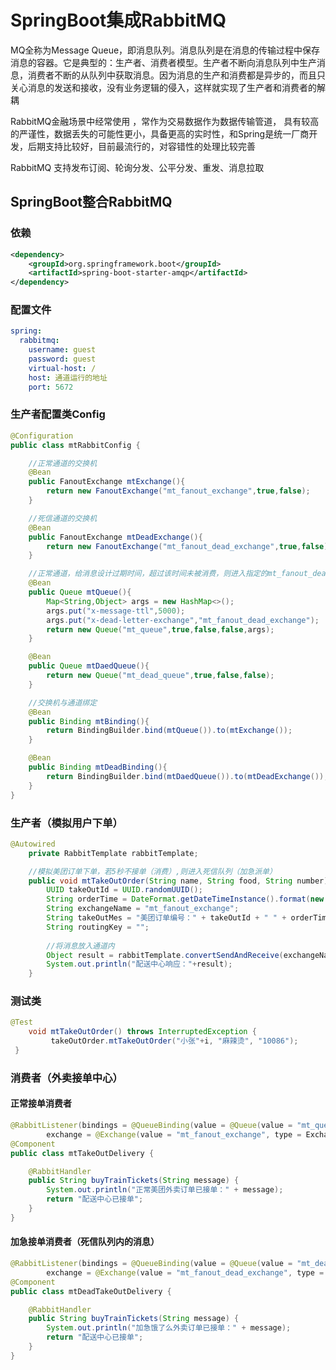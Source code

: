 # SpringBoot集成RabbitMQ

MQ全称为Message Queue，即消息队列。消息队列是在消息的传输过程中保存消息的容器。它是典型的：生产者、消费者模型。生产者不断向消息队列中生产消息，消费者不断的从队列中获取消息。因为消息的生产和消费都是异步的，而且只关心消息的发送和接收，没有业务逻辑的侵入，这样就实现了生产者和消费者的解耦  

RabbitMQ金融场景中经常使用 ，常作为交易数据作为数据传输管道， 具有较高的严谨性，数据丢失的可能性更小，具备更高的实时性，和Spring是统一厂商开发，后期支持比较好，目前最流行的，对容错性的处理比较完善  

RabbitMQ 支持发布订阅、轮询分发、公平分发、重发、消息拉取  

## SpringBoot整合RabbitMQ

### 依赖
```xml
<dependency>
    <groupId>org.springframework.boot</groupId>
    <artifactId>spring-boot-starter-amqp</artifactId>
</dependency>
```

### 配置文件
```yml
spring:
  rabbitmq:
    username: guest
    password: guest
    virtual-host: /
    host: 通道运行的地址
    port: 5672
```
### 生产者配置类Config
```java
@Configuration
public class mtRabbitConfig {

	//正常通道的交换机
    @Bean
    public FanoutExchange mtExchange(){
        return new FanoutExchange("mt_fanout_exchange",true,false);
    }

	//死信通道的交换机
    @Bean
    public FanoutExchange mtDeadExchange(){
        return new FanoutExchange("mt_fanout_dead_exchange",true,false);
    }

	//正常通道，给消息设计过期时间，超过该时间未被消费，则进入指定的mt_fanout_dead_exchange
    @Bean
    public Queue mtQueue(){
        Map<String,Object> args = new HashMap<>();
        args.put("x-message-ttl",5000);
        args.put("x-dead-letter-exchange","mt_fanout_dead_exchange");
        return new Queue("mt_queue",true,false,false,args);
    }

    @Bean
    public Queue mtDaedQueue(){
        return new Queue("mt_dead_queue",true,false,false);
    }

	//交换机与通道绑定
    @Bean
    public Binding mtBinding(){
        return BindingBuilder.bind(mtQueue()).to(mtExchange());
    }

    @Bean
    public Binding mtDeadBinding(){
        return BindingBuilder.bind(mtDaedQueue()).to(mtDeadExchange());
    }
}
```

### 生产者（模拟用户下单）
```java
@Autowired
    private RabbitTemplate rabbitTemplate;

    //模拟美团订单下单，若5秒不接单（消费）,则进入死信队列（加急派单）
    public void mtTakeOutOrder(String name, String food, String number) {
        UUID takeOutId = UUID.randomUUID();
        String orderTime = DateFormat.getDateTimeInstance().format(new Date());
        String exchangeName = "mt_fanout_exchange";
        String takeOutMes = "美团订单编号：" + takeOutId + " " + orderTime + " " + name + " " + food + " " + number;
        String routingKey = "";
        
		//将消息放入通道内
        Object result = rabbitTemplate.convertSendAndReceive(exchangeName, routingKey, takeOutMes);
        System.out.println("配送中心响应："+result);
    }

```

### 测试类
```java
@Test
    void mtTakeOutOrder() throws InterruptedException {
         takeOutOrder.mtTakeOutOrder("小张"+i, "麻辣烫", "10086");
 }
```

### 消费者（外卖接单中心）

#### 正常接单消费者
```java
@RabbitListener(bindings = @QueueBinding(value = @Queue(value = "mt_queue", autoDelete = "false"),
        exchange = @Exchange(value = "mt_fanout_exchange", type = ExchangeTypes.FANOUT)))
@Component
public class mtTakeOutDelivery {

    @RabbitHandler
    public String buyTrainTickets(String message) {
        System.out.println("正常美团外卖订单已接单：" + message);
        return "配送中心已接单";
    }
}
```
#### 加急接单消费者（死信队列内的消息）
```java
@RabbitListener(bindings = @QueueBinding(value = @Queue(value = "mt_dead_queue", autoDelete = "false"),
        exchange = @Exchange(value = "mt_fanout_dead_exchange", type = ExchangeTypes.FANOUT)))
@Component
public class mtDeadTakeOutDelivery {

    @RabbitHandler
    public String buyTrainTickets(String message) {
        System.out.println("加急饿了么外卖订单已接单：" + message);
        return "配送中心已接单";
    }
}

```
